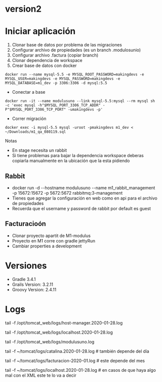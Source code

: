 # version2
# Iniciar aplicación
1. Clonar base de datos por problema de las migraciones
2. Configurar archivo de propiedades (es un branch .modulosunio)
3. Configurar archivo .factura (copiar branch)
4. Clonar dependencia de workspace
5. Crear base de datos con docker

```docker run --name mysql-5.5 -e MYSQL_ROOT_PASSWORD=makingdevs -e MYSQL_USER=makingdevs -e MYSQL_PASSWORD=makingdevs -e MYSQL_DATABASE=m1_dev -p 3306:3306 -d mysql:5.5```
- Conectar a base

```docker run -it --name modulusuno --link mysql-5.5:mysql --rm mysql sh -c 'exec mysql -h"$MYSQL_PORT_3306_TCP_ADDR" -P"$MYSQL_PORT_3306_TCP_PORT" -umakingdevs -p' ```
- Correr migración

```docker exec -i mysql-5.5 mysql -uroot -pmakingdevs m1_dev < ~/Downloads/m1_qa_080119.sql```

Notas
- En stage necesita un rabbit
- Si tiene problemas para bajar la dependencia workspace deberas copiarla manualmente en la ubicación que la esta pidiendo

## Rabbit

- docker run -d --hostname modulusuno --name m1_rabbit_management -p 15672:15672 -p 5672:5672 rabbitmq:3-management
- Tienes que agregar la configuración en web como en api para el archivo de propiedades
- Recuerda que el username y password de rabbit por default es guest

## Facturacioón
- Clonar proyecto apartit de M1-modulus
- Proyecto en M1 corre con gradle jettyRun
- Cambiar properties a development

# Versiones

* Gradle 3.4.1
* Grails Version: 3.2.11
* Groovy Version: 2.4.11

# Logs
tail -f /opt/tomcat_web/logs/host-manager.2020-01-28.log

tail -f /opt/tomcat_web/logs/localhost.2020-01-28.log

tail -f /opt/tomcat_web/logs/modulusuno.log



tail -f ~/tomcat/logs/catalina.2020-01-28.log # también depende del día

tail -f ~/tomcat/logs/facturacion-2020-01.log # este depende del mes

tail -f ~/tomcat/logs/localhost.2020-01-28.log # en casos de que haya algo mal con el XML este te lo va a decir